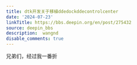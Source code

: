 ```yaml
---
title: dtk开发关于移植ddedockddecontrolcenter
date: '2024-07-23'
linkTitle: https://bbs.deepin.org/en/post/275432
source: deepin_bbs
description:  wangnd 
disable_comments: true
---
```

兄弟们，经过我一番折
